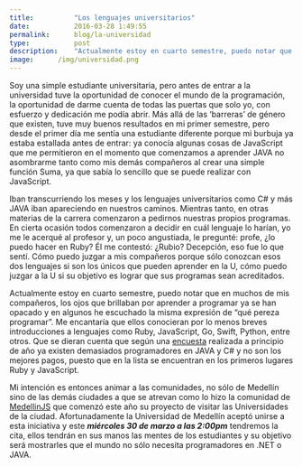 ```yaml
---
title:  		"Los lenguajes universitarios"
date:   		2016-03-28 1:49:55
permalink: 		blog/la-universidad
type: 			post
description: 	"Actualmente estoy en cuarto semestre, puedo notar que en muchos de mis compañeros, los ojos que brillaban por aprender a programar ya se han opacado y en algunos he escuchado la misma expresión de ‘que pereza programar’"
image: 		/img/universidad.png
---
```

Soy una simple estudiante universitaria, pero antes de entrar a la universidad tuve la oportunidad de conocer el mundo de la programación, la oportunidad de darme cuenta de todas las puertas que solo yo, con esfuerzo y dedicación me podía abrir. Más allá de las ‘barreras’ de género que existen, tuve muy buenos resultados en mi primer semestre, pero desde el primer día me sentía una estudiante diferente porque mi burbuja ya estaba estallada antes de entrar: ya conocía algunas cosas de JavaScript que me permitieron en el momento que comenzamos a aprender JAVA no asombrarme tanto como mis demás compañeros al crear una simple función Suma, ya que sabía lo sencillo que se puede realizar con JavaScript.

Iban transcurriendo los meses y los lenguajes universitarios como C# y más JAVA iban apareciendo en nuestros caminos. Mientras tanto, en otras materias de la carrera comenzaron a pedirnos nuestras propios programas. En cierta ocasión todos comenzaron a decidir en cuál lenguaje lo harían, yo me le acerqué al profesor y, un poco angustiada, le pregunté: profe, ¿lo puedo hacer en Ruby? Él me contestó: ¿Rubio? Decepción, eso fue lo que sentí. Cómo puedo juzgar a mis compañeros porque sólo conozcan esos dos lenguajes si son los únicos que pueden aprender en la U, cómo puedo juzgar a la U si su objetivo es lograr que sus programas sean acreditados.

Actualmente estoy en cuarto semestre, puedo notar que en muchos de mis compañeros, los ojos que brillaban por aprender a programar ya se han opacado y en algunos he escuchado la misma expresión de “qué pereza programar”. Me encantaría que ellos conocieran por lo menos breves introducciones a lenguajes como Ruby,  JavaScript, Go, Swift, Python, entre otros. Que se dieran cuenta que según una [encuesta](https://medium.com/colombia-dev/an%C3%A1lisis-encuesta-salarios-desarrolladores-colombiadev-2016-9969a621ec39#.p0rbfjhnh) realizada a principio de año ya existen demasiados programadores en JAVA y C# y no son los mejores pagos, puesto que en la lista se encuentran en los primeros lugares Ruby y JavaScript.

Mi intención es entonces animar a las comunidades, no sólo de Medellín sino de las demás ciudades a que se atrevan como lo hizo la comunidad de [MedellinJS](http://www.meetup.com/MedellinJS/) que comenzó este año su proyecto de visitar las Universidades de la ciudad. Afortunadamente la Universidad de Medellín aceptó unirse a esta iniciativa y este ***miércoles 30 de marzo a las 2:00pm*** tendremos la cita, ellos tendrán en sus manos las mentes de los estudiantes y su objetivo será mostrarles que el mundo no sólo necesita programadores en .NET o JAVA.
